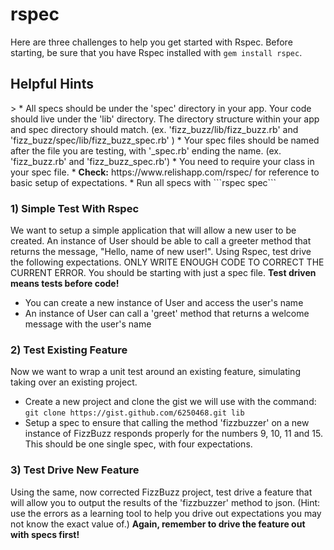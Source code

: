<h1>rspec</h1>

Here are three challenges to help you get started with Rspec. Before starting, be sure that you have Rspec installed with ```gem install rspec```.

<h2>Helpful Hints</h2>
>
  * All specs should be under the 'spec' directory in your app. Your code should live under the 'lib' directory. The directory structure within your app and spec directory should match. (ex. 'fizz_buzz/lib/fizz_buzz.rb' and 'fizz_buzz/spec/lib/fizz_buzz_spec.rb' )
  * Your spec files should be named after the file you are testing, with '_spec.rb' ending the name. (ex. 'fizz_buzz.rb' and 'fizz_buzz_spec.rb')
  * You need to require your class in your spec file.
  * <b>Check:</b> https://www.relishapp.com/rspec/ for reference to basic setup of expectations.
  * Run all specs with ```rspec spec```

<h3>1) Simple Test With Rspec</h3>

We want to setup a simple application that will allow a new user to be created. An instance of User should be able to call a greeter method that returns the message, "Hello, name of new user!". Using Rspec, test drive the following expectations. ONLY WRITE ENOUGH CODE TO CORRECT THE CURRENT ERROR. You should be starting with just a spec file. <b>Test driven means tests before code!</b>

>
  * You can create a new instance of User and access the user's name
  * An instance of User can call a 'greet' method that returns a welcome message with the user's name

<h3>2) Test Existing Feature</h3>

Now we want to wrap a unit test around an existing feature, simulating taking over an existing project.

>
  * Create a new project and clone the gist we will use with the command: ```git clone https://gist.github.com/6250468.git lib```
  * Setup a spec to ensure that calling the method 'fizzbuzzer' on a new instance of FizzBuzz responds properly for the numbers 9, 10, 11 and 15. This should be one single spec, with four expectations.

<h3>3) Test Drive New Feature</h3>

Using the same, now corrected FizzBuzz project, test drive a feature that will allow you to output the results of the 'fizzbuzzer' method to json. (Hint: use the errors as a learning tool to help you drive out expectations you may not know the exact value of.) <b>Again, remember to drive the feature out with specs first!</b>
